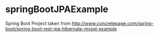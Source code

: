 # springBootJPAExample
Spring Boot Project taken from http://www.concretepage.com/spring-boot/spring-boot-rest-jpa-hibernate-mysql-example
